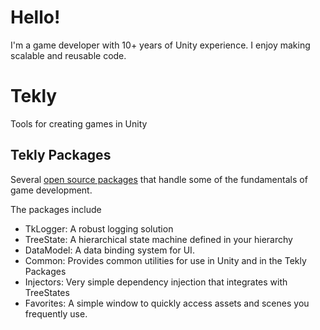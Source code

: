 # Hello!
I'm a game developer with 10+ years of Unity experience. I enjoy making scalable and reusable code.

# Tekly
Tools for creating games in Unity

## Tekly Packages
Several [open source packages](https://github.com/matt-tekly/tekly-packages) that handle some of the fundamentals of game development.

The packages include

- TkLogger: A robust logging solution
- TreeState: A hierarchical state machine defined in your hierarchy
- DataModel: A data binding system for UI. 
- Common: Provides common utilities for use in Unity and in the Tekly Packages
- Injectors: Very simple dependency injection that integrates with TreeStates
- Favorites: A simple window to quickly access assets and scenes you frequently use.


